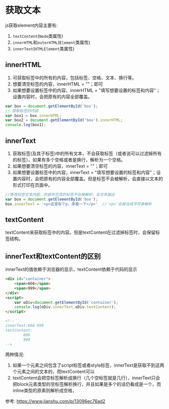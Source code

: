 # 获取文本

js获取element内容主要有:
1. `textContent`(`Node`类属性)
2. `innerHTML`和`outerHTML`(`Element`类属性)
3. `innerText`(`HTMLElement`类属性)








## innerHTML
1. 可获取标签中的所有的内容，包括标签、空格、文本、换行等。
2. 想要清空标签的内容，innerHTML = ""；即可
3. 如果想要设置标签中的内容，innerHTML = "填写想要设置的标签和内容"；设置内容时，会把原有的内容全部覆盖。
```js
var box = document.getElementById('box');
// 获取标签的内容
var box1 = box.innerHTML;
var box2 = document.getElementById('box').innerHTML;
console.log(box1);
```


## innerText
1. 获取标签(及其子标签)中的所有文本，不会获取标签（或者说可以过滤掉所有的标签）。如果有多个空格或者是换行，解析为一个空格。
2. 如果想要清空标签的内容，innerText = ""；即可
3. 如果想要设置标签中的内容，innerText = "填写想要设置的标签和内容"；设置内容时，会把原有的内容全部覆盖。但是标签不会被解析，会直接以文本的形式打印在页面中。

```js
//修改标签文本内容，内容中包含的标签不会被解析，会文本输出
var box = document.getElementById('box');
box.innerText = '<p>这里有个p，来看一下</p>'  //`<p>`会被当成字符串解析
```


## textContent
textContent来获取标签中的内容。但是textContent在过滤掉标签时，会保留标签结构。




## innerText和textContent的区别
innerText的值依赖于浏览器的显示，textContent依赖于代码的显示
```html
<div id="container">
    <span>666</span>
    <span>999</span>
</div>
<script>
    var oDiv=document.getElementById('container');
    console.log(oDiv.innerText,oDiv.textContent);
</script>

<!-- 
innerText:666 999
textContent:
        666
        999
-->
```
两种情况:
1. 如果一个元素之间包含了script标签或者style标签，innerText是获取不到这两个元素之间的文本的，而textContent可以
2. textContent会把空标签解析成换行（几个空标签就是几行），innerText只会把block元素类型的空标签解析换行，并且如果是多个的话仍看成是一个，而inline类型的原素则解析成空格，



参考:
https://www.jianshu.com/p/13096ec76ad2

